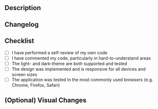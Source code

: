 <!--
Please make sure the title of your PR starts with a semantic prefix:

build: Changes that affect the build system or external dependencies (example scopes: gulp, broccoli, npm)
ci: Changes to CI configuration files and scripts (example scopes: Travis, Circle, BrowserStack, SauceLabs)
chore: Changes which doesn't change source code or tests e.g. changes to the build process, auxiliary tools, libraries
docs: Documentation only changes
feat: A new feature
fix: A bug fix
perf: A code change that improves performance
refactor: A code change that neither fixes a bug nor adds a feature
revert: Revert something
style: Changes that do not affect the meaning of the code (white-space, formatting, missing semi-colons, etc)
test: Adding missing tests or correcting existing tests
-->

## Description

<!-- Explain the changes you’ve made. It doesn’t need to be fancy and you don’t have to get too technical. -->

## Changelog

<!-- Please provide a detailed list of the changes you have made to the codebase. -->

## Checklist

- [ ] I have performed a self-review of my own code
- [ ] I have commented my code, particularly in hard-to-understand areas
- [ ] The light- and dark-theme are both supported and tested
- [ ] The design was implemented and is responsive for all devices and screen sizes
- [ ] The application was tested in the most commonly used browsers (e.g. Chrome, Firefox, Safari)

## (Optional) Visual Changes

<!-- If available, please provide a before and after screenshot of your UI related changes. -->
